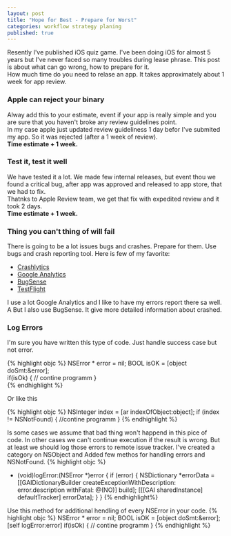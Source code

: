 ```yaml
---
layout: post
title: "Hope for Best - Prepare for Worst"
categories: workflow strategy planing
published: true
---
```


Resently I've published iOS quiz game. I've been doing iOS for almost 5 years but I've never faced so many troubles during lease phrase. This post is about what can go wrong, how to prepare for it.   
How much time do you need to relase an app. It takes approximately about 1 week for app review.

### Apple can reject your binary
Alway add this to your estimate, event if your app is really simple and you are sure that you haven't broke any review guidelines point.   
In my case apple just updated review guideliness 1 day befor I've submited my app. So it was rejected (after a 1 week of review).  
**Time estimate + 1 week.**

### Test it, test it well
We have tested it a lot. We made few internal releases, but event thou we found a critical bug, after app was approved and released to app store, that we had to fix.  
Thatnks to Apple Review team, we get that fix with expedited review and it took 2 days.  
**Time estimate + 1 week.** 

### Thing you can't thing of will fail
There is going to be a lot issues bugs and crashes. Prepare for them.
Use bugs and crash reporting tool. Here is few of my favorite:  

* [Crashlytics]("http://try.crashlytics.com")
* [Google Analytics]("www.google.com/analytics/")
* [BugSense]("https://www.bugsense.com")
* [TestFlight]("https://www.testflightapp.com")

I use a lot Google Analytics and I like to have my errors report there sa well. A But I also use BugSense. It give more detailed information about crashed.


### Log Errors  
I'm sure you have written this type of code. Just handle success case but not error. 
 
{% highlight objc %}
NSError * error = nil;
BOOL isOK = [object doSmt:&error];  
if(isOk) {
  // contine programm
}  
{% endhighlight %}

Or like this  

{% highlight objc %}
NSInteger index = [ar indexOfObject:object];
if (index != NSNotFound) {
  //contine programm
}
{% endhighlight %}

Is some cases we assume that bad thing won't happend in this pice of code. In other cases we can't continue execution if the result is wrong. 
But at least we should log those errors to remote issue tracker.
I've created a category on NSObject and Added few methos for handling errors and NSNotFound.
{% highlight objc %}
- (void)logError:(NSError *)error
{
  if (error) {
    NSDictionary *errorData = [[GAIDictionaryBuilder createExceptionWithDescription:   
	error.description withFatal: @(NO)] build];
     [[[GAI sharedInstance] defaultTracker] errorData];
  }
}
{% endhighlight%}

Use this method for additional hendling of every NSError in your code.
{% highlight objc %}
NSError * error = nil;
BOOL isOK = [object doSmt:&error];
[self logError:error]
if(isOk) {
  // contine programm
}
{% endhighlight %}




